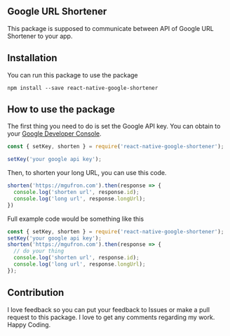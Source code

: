 ## Google URL Shortener

This package is supposed to communicate between API of Google URL Shortener to your app.


## Installation
You can run this package to use the package
```shell
npm install --save react-native-google-shortener
```

## How to use the package
The first thing you need to do is set the Google API key. You can obtain to your [Google Developer Console](https://console.developers.google.com).

```js
const { setKey, shorten } = require('react-native-google-shortener');

setKey('your google api key');
```

Then, to shorten your long URL, you can use this code.
```js
shorten('https://mgufron.com').then(response => {
  console.log('shorten url', response.id);
  console.log('long url', response.longUrl);
})
```

Full example code would be something like this
```js
const { setKey, shorten } = require('react-native-google-shortener');
setKey('your google api key');
shorten('https://mgufron.com').then(response => {
  // do your thing
  console.log('shorten url', response.id);
  console.log('long url', response.longUrl);
});
```

## Contribution
I love feedback so you can put your feedback to Issues or make a pull request to this package. I love to get any comments regarding my work. Happy Coding. 
